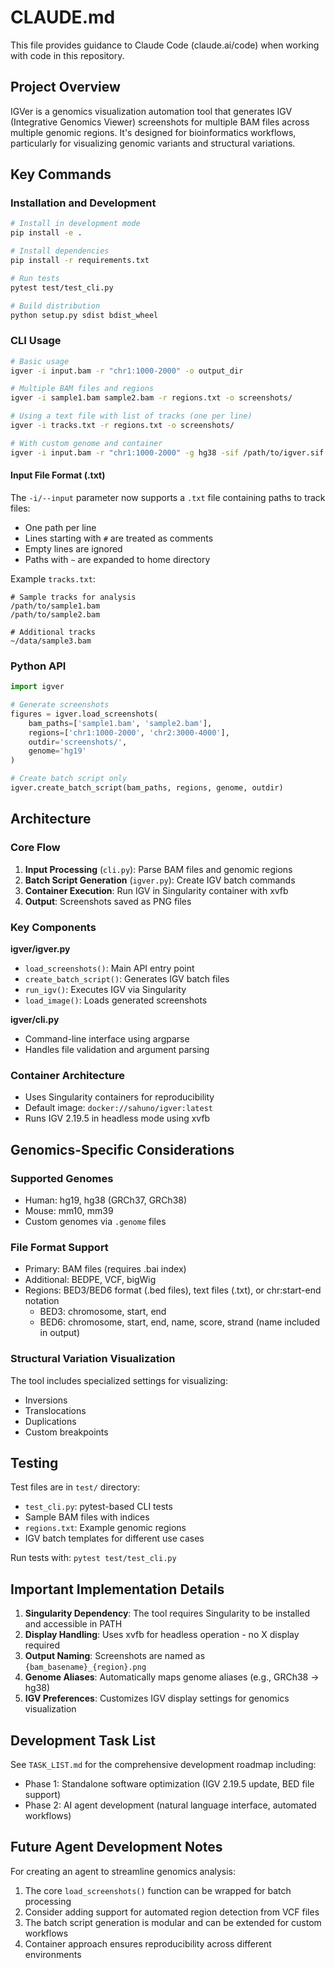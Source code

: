 # CLAUDE.md

This file provides guidance to Claude Code (claude.ai/code) when working with code in this repository.

## Project Overview

IGVer is a genomics visualization automation tool that generates IGV (Integrative Genomics Viewer) screenshots for multiple BAM files across multiple genomic regions. It's designed for bioinformatics workflows, particularly for visualizing genomic variants and structural variations.

## Key Commands

### Installation and Development
```bash
# Install in development mode
pip install -e .

# Install dependencies
pip install -r requirements.txt

# Run tests
pytest test/test_cli.py

# Build distribution
python setup.py sdist bdist_wheel
```

### CLI Usage
```bash
# Basic usage
igver -i input.bam -r "chr1:1000-2000" -o output_dir

# Multiple BAM files and regions
igver -i sample1.bam sample2.bam -r regions.txt -o screenshots/

# Using a text file with list of tracks (one per line)
igver -i tracks.txt -r regions.txt -o screenshots/

# With custom genome and container
igver -i input.bam -r "chr1:1000-2000" -g hg38 -sif /path/to/igver.sif
```

#### Input File Format (.txt)
The `-i/--input` parameter now supports a `.txt` file containing paths to track files:
- One path per line
- Lines starting with `#` are treated as comments
- Empty lines are ignored
- Paths with `~` are expanded to home directory

Example `tracks.txt`:
```
# Sample tracks for analysis
/path/to/sample1.bam
/path/to/sample2.bam

# Additional tracks
~/data/sample3.bam
```

### Python API
```python
import igver

# Generate screenshots
figures = igver.load_screenshots(
    bam_paths=['sample1.bam', 'sample2.bam'],
    regions=['chr1:1000-2000', 'chr2:3000-4000'],
    outdir='screenshots/',
    genome='hg19'
)

# Create batch script only
igver.create_batch_script(bam_paths, regions, genome, outdir)
```

## Architecture

### Core Flow
1. **Input Processing** (`cli.py`): Parse BAM files and genomic regions
2. **Batch Script Generation** (`igver.py`): Create IGV batch commands
3. **Container Execution**: Run IGV in Singularity container with xvfb
4. **Output**: Screenshots saved as PNG files

### Key Components

**igver/igver.py**
- `load_screenshots()`: Main API entry point
- `create_batch_script()`: Generates IGV batch files
- `run_igv()`: Executes IGV via Singularity
- `load_image()`: Loads generated screenshots

**igver/cli.py**
- Command-line interface using argparse
- Handles file validation and argument parsing

### Container Architecture
- Uses Singularity containers for reproducibility
- Default image: `docker://sahuno/igver:latest`
- Runs IGV 2.19.5 in headless mode using xvfb

## Genomics-Specific Considerations

### Supported Genomes
- Human: hg19, hg38 (GRCh37, GRCh38)
- Mouse: mm10, mm39
- Custom genomes via `.genome` files

### File Format Support
- Primary: BAM files (requires .bai index)
- Additional: BEDPE, VCF, bigWig
- Regions: BED3/BED6 format (.bed files), text files (.txt), or chr:start-end notation
  - BED3: chromosome, start, end
  - BED6: chromosome, start, end, name, score, strand (name included in output)

### Structural Variation Visualization
The tool includes specialized settings for visualizing:
- Inversions
- Translocations
- Duplications
- Custom breakpoints

## Testing

Test files are in `test/` directory:
- `test_cli.py`: pytest-based CLI tests
- Sample BAM files with indices
- `regions.txt`: Example genomic regions
- IGV batch templates for different use cases

Run tests with: `pytest test/test_cli.py`

## Important Implementation Details

1. **Singularity Dependency**: The tool requires Singularity to be installed and accessible in PATH
2. **Display Handling**: Uses xvfb for headless operation - no X display required
3. **Output Naming**: Screenshots are named as `{bam_basename}_{region}.png`
4. **Genome Aliases**: Automatically maps genome aliases (e.g., GRCh38 → hg38)
5. **IGV Preferences**: Customizes IGV display settings for genomics visualization

## Development Task List

See `TASK_LIST.md` for the comprehensive development roadmap including:
- Phase 1: Standalone software optimization (IGV 2.19.5 update, BED file support)
- Phase 2: AI agent development (natural language interface, automated workflows)

## Future Agent Development Notes

For creating an agent to streamline genomics analysis:
1. The core `load_screenshots()` function can be wrapped for batch processing
2. Consider adding support for automated region detection from VCF files
3. The batch script generation is modular and can be extended for custom workflows
4. Container approach ensures reproducibility across different environments